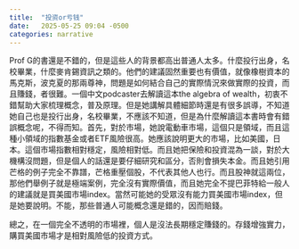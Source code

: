 ```yaml
---
title:  "投资or亏钱"
date:   2025-05-25 09:04 -0500
categories: narrative
---
```


Prof G的書還是不錯的，但是這些人的背景都高出普通人太多。什麼投行出身，名校畢業，什麼麥肯錫資訊之類的。他們的建議固然重要也有價值，就像橡樹資本的馬克斯，波克夏的那兩尊神，問題是如何結合自己的實際情況來做實際的投資，而且賺錢，者很難。一個中文podcaster去解讀這本the algebra of wealth，初衷不錯幫助大家梳理概念，普及原理。但是她講解具體細節時還是有很多誤導，不知道她自己也是投行出身，名校畢業，不應該不知道，但是為什麼解讀這本書時會有錯誤概念呢，不得而知。首先，對於市場，她說電動車市場，這個只是領域，而且這種小領域的指數基金或者ETF風險很高。她應該說明更大的市場，比如美國，日本。這個市場指數相對穩定，風險相對低。而且她把保險和投資混為一談，對於大機構沒問題，但是個人的話還是要仔細研究和區分，否則會損失本金。而且她引用芒格的例子完全不靠譜，芒格重壓個股，不代表其他人也行。而且股神就這兩位，那他們舉例子就是極端案例，完全沒有實際價值，而且她完全不提巴菲特給一般人的建議就是買美國市場index。當然可能她的受眾沒有能力買美國市場index，但是她要說明。不能，那些普通人可能概念還是錯的，因而賠錢。

總之，在一個完全不透明的市場裡，個人是沒法長期穩定賺錢的。存錢增強實力，購買美國市場才是相對風險低的投資方式。